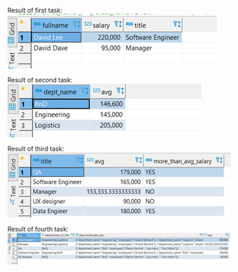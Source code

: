 Result of first task:
&nbsp;
![img.png](screens/img.png "first task result")

Result of second task:
&nbsp;
![img_1.png](screens/img_1.png "second task result")

Result of third task:
&nbsp;
![img_2.png](screens/img_2.png "third task result")

Result of fourth task:
&nbsp;
![img_3.png](screens/img_3.png "fourth task result")
